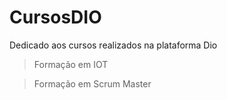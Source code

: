 # CursosDIO
Dedicado aos cursos realizados na plataforma Dio
> Formação em IOT

> Formação em Scrum Master
